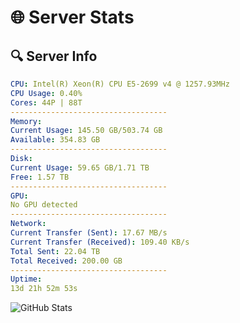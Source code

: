 # 🌐 Server Stats
## 🔍 Server Info
```yaml
CPU: Intel(R) Xeon(R) CPU E5-2699 v4 @ 1257.93MHz
CPU Usage: 0.40%
Cores: 44P | 88T
-----------------------------------
Memory:
Current Usage: 145.50 GB/503.74 GB
Available: 354.83 GB
-----------------------------------
Disk:
Current Usage: 59.65 GB/1.71 TB
Free: 1.57 TB
-----------------------------------
GPU:
No GPU detected
-----------------------------------
Network:
Current Transfer (Sent): 17.67 MB/s
Current Transfer (Received): 109.40 KB/s
Total Sent: 22.04 TB
Total Received: 200.00 GB
-----------------------------------
Uptime:
13d 21h 52m 53s
```
![GitHub Stats](https://img.shields.io/badge/Updated-2025-03-21_19:15:42-blue)